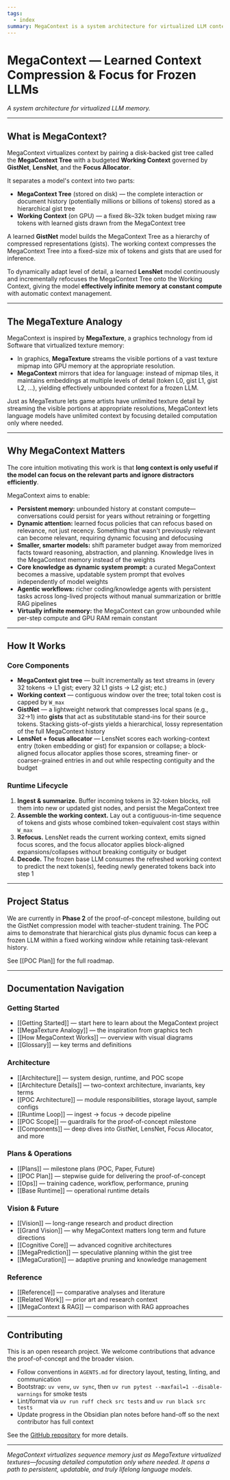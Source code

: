 ```yaml
---
tags:
  - index
summary: MegaContext is a system architecture for virtualized LLM context - inspired by graphics tech called MegaTexture by id Software. It enables effectively infinite context at constant compute through hierarchical compression and learned dynamic focus.
---
```


# MegaContext — Learned Context Compression & Focus for Frozen LLMs

*A system architecture for virtualized LLM memory.*

---

## What is MegaContext?

MegaContext virtualizes context by pairing a disk-backed gist tree called the **MegaContext Tree** with a budgeted **Working Context** governed by **GistNet**, **LensNet**, and the **Focus Allocator**.

It separates a model's context into two parts:
- **MegaContext Tree** (stored on disk) — the complete interaction or document history (potentially millions or billions of tokens) stored as a hierarchical gist tree
- **Working Context** (on GPU) — a fixed 8k–32k token budget mixing raw tokens with learned gists drawn from the MegaContext tree

A learned **GistNet** model builds the MegaContext Tree as a hierarchy of compressed representations (gists). The working context compresses the MegaContext Tree into a fixed-size mix of tokens and gists that are used for inference.

To dynamically adapt level of detail, a learned **LensNet** model continuously and incrementally refocuses the MegaContext Tree onto the Working Context, giving the model **effectively infinite memory at constant compute** with automatic context management.

---

## The MegaTexture Analogy

MegaContext is inspired by **MegaTexture**, a graphics technology from id Software that virtualized texture memory:

- In graphics, **MegaTexture** streams the visible portions of a vast texture mipmap into GPU memory at the appropriate resolution.
- **MegaContext** mirrors that idea for language: instead of mipmap tiles, it maintains embeddings at multiple levels of detail (token L0, gist L1, gist L2, …), yielding effectively unbounded context for a frozen LLM.

Just as MegaTexture lets game artists have unlimited texture detail by streaming the visible portions at appropriate resolutions, MegaContext lets language models have unlimited context by focusing detailed computation only where needed.

---

## Why MegaContext Matters

The core intuition motivating this work is that **long context is only useful if the model can focus on the relevant parts and ignore distractors efficiently**.

MegaContext aims to enable:

- **Persistent memory:** unbounded history at constant compute—conversations could persist for years without retraining or forgetting
- **Dynamic attention:** learned focus policies that can refocus based on relevance, not just recency. Something that wasn't previously relevant can become relevant, requiring dynamic focusing and defocusing
- **Smaller, smarter models:** shift parameter budget away from memorized facts toward reasoning, abstraction, and planning. Knowledge lives in the MegaContext memory instead of the weights
- **Core knowledge as dynamic system prompt:** a curated MegaContext becomes a massive, updatable system prompt that evolves independently of model weights
- **Agentic workflows:** richer coding/knowledge agents with persistent tasks across long-lived projects without manual summarization or brittle RAG pipelines
- **Virtually infinite memory:** the MegaContext can grow unbounded while per-step compute and GPU RAM remain constant

---

## How It Works

### Core Components

- **MegaContext gist tree** — built incrementally as text streams in (every 32 tokens → L1 gist; every 32 L1 gists → L2 gist; etc.)
- **Working context** — contiguous window over the tree; total token cost is capped by `W_max`
- **GistNet** — a lightweight network that compresses local spans (e.g., 32→1) into **gists** that act as substitutable stand-ins for their source tokens. Stacking gists-of-gists yields a hierarchical, lossy representation of the full MegaContext history
- **LensNet + focus allocator** — LensNet scores each working-context entry (token embedding or gist) for expansion or collapse; a block-aligned focus allocator applies those scores, streaming finer- or coarser-grained entries in and out while respecting contiguity and the budget

### Runtime Lifecycle

1. **Ingest & summarize.** Buffer incoming tokens in 32-token blocks, roll them into new or updated gist nodes, and persist the MegaContext tree
2. **Assemble the working context.** Lay out a contiguous-in-time sequence of tokens and gists whose combined token-equivalent cost stays within `W_max`
3. **Refocus.** LensNet reads the current working context, emits signed focus scores, and the focus allocator applies block-aligned expansions/collapses without breaking contiguity or budget
4. **Decode.** The frozen base LLM consumes the refreshed working context to predict the next token(s), feeding newly generated tokens back into step 1

---

## Project Status

We are currently in **Phase 2** of the proof-of-concept milestone, building out the GistNet compression model with teacher-student training. The POC aims to demonstrate that hierarchical gists plus dynamic focus can keep a frozen LLM within a fixed working window while retaining task-relevant history.

See [[POC Plan]] for the full roadmap.

---

## Documentation Navigation

### Getting Started
- [[Getting Started]] — start here to learn about the MegaContext project
- [[MegaTexture Analogy]] — the inspiration from graphics tech
- [[How MegaContext Works]] — overview with visual diagrams
- [[Glossary]] — key terms and definitions

### Architecture
- [[Architecture]] — system design, runtime, and POC scope
- [[Architecture Details]] — two-context architecture, invariants, key terms
- [[POC Architecture]] — module responsibilities, storage layout, sample configs
- [[Runtime Loop]] — ingest → focus → decode pipeline
- [[POC Scope]] — guardrails for the proof-of-concept milestone
- [[Components]] — deep dives into GistNet, LensNet, Focus Allocator, and more

### Plans & Operations
- [[Plans]] — milestone plans (POC, Paper, Future)
- [[POC Plan]] — stepwise guide for delivering the proof-of-concept
- [[Ops]] — training cadence, workflow, performance, pruning
- [[Base Runtime]] — operational runtime details

### Vision & Future
- [[Vision]] — long-range research and product direction
- [[Grand Vision]] — why MegaContext matters long term and future directions
- [[Cognitive Core]] — advanced cognitive architectures
- [[MegaPrediction]] — speculative planning within the gist tree
- [[MegaCuration]] — adaptive pruning and knowledge management

### Reference
- [[Reference]] — comparative analyses and literature
- [[Related Work]] — prior art and research context
- [[MegaContext  & RAG]] — comparison with RAG approaches

---

## Contributing

This is an open research project. We welcome contributions that advance the proof-of-concept and the broader vision.

- Follow conventions in `AGENTS.md` for directory layout, testing, linting, and communication
- Bootstrap: `uv venv`, `uv sync`, then `uv run pytest --maxfail=1 --disable-warnings` for smoke tests
- Lint/format via `uv run ruff check src tests` and `uv run black src tests`
- Update progress in the Obsidian plan notes before hand-off so the next contributor has full context

See the [GitHub repository](https://github.com/brandf/MegaContext) for more details.

---

*MegaContext virtualizes sequence memory just as MegaTexture virtualized textures—focusing detailed computation only where needed. It opens a path to persistent, updatable, and truly lifelong language models.*
